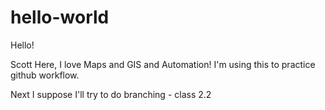 # hello-world

Hello!

Scott Here, I love Maps and GIS and Automation!
I'm using this to practice github workflow.

Next I suppose I'll try to do branching - class 2.2
